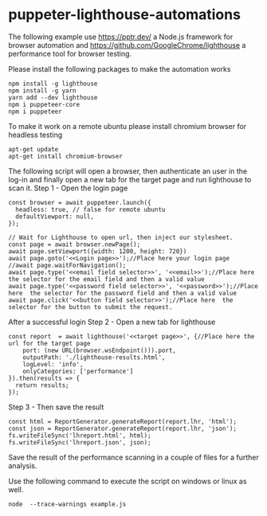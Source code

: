 # puppeter-lighthouse-automations
The following example use https://pptr.dev/ a Node.js framework for browser automation and https://github.com/GoogleChrome/lighthouse a performance tool for browser testing.

Please install the following packages to make the automation works
```
npm install -g lighthouse
npm install -g yarn
yarn add --dev lighthouse
npm i puppeteer-core
npm i puppeteer
```
To make it work on a remote ubuntu please install chromium browser for headless testing
```
apt-get update
apt-get install chromium-browser
```
The following script will open a browser, then authenticate an user in the log-in and finally open a new tab for the target page and run lighthouse to scan it.
Step 1 - Open the login page
```
const browser = await puppeteer.launch({
  headless: true, // false for remote ubuntu
  defaultViewport: null,
});

// Wait for Lighthouse to open url, then inject our stylesheet.
const page = await browser.newPage();
await page.setViewport({width: 1200, height: 720})
await page.goto('<<Login page>>');//Place here your login page
//await page.waitForNavigation();
await page.type('<<email field selector>>', '<<email>>');//Place here  the selector for the email field and then a valid value
await page.type('<<password field selector>>', '<<password>>');//Place here  the selector for the password field and then a valid value
await page.click('<<button field selector>>');//Place here  the selector for the button to submit the request.
```
After a successful login 
Step 2 - Open a new tab for lighthouse 
```
const report  = await lighthouse('<<target page>>', {//Place here the url for the target page
	port: (new URL(browser.wsEndpoint())).port,
	outputPath: './lighthouse-results.html',
	logLevel: 'info',
	onlyCategories: ['performance']
}).then(results => {
  return results;
});
```
Step 3 - Then save the result 
```
const html = ReportGenerator.generateReport(report.lhr, 'html');
const json = ReportGenerator.generateReport(report.lhr, 'json');
fs.writeFileSync('lhreport.html', html);
fs.writeFileSync('lhreport.json', json);
```
Save the result of the performance scanning in a couple of files for a further analysis.

Use the following command to execute the script on windows or linux as well.
```
node  --trace-warnings example.js
```